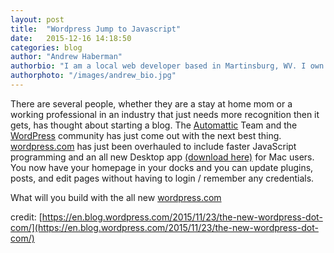 ```yaml
---
layout: post
title:  "Wordpress Jump to Javascript"
date:   2015-12-16 14:18:50
categories: blog
author: "Andrew Haberman"
authorbio: "I am a local web developer based in Martinsburg, WV. I own [Simply Fused](http://www.simplyfused.co). I have an amazing 3 year old that is my world and a beautiful wife. I do what I can to help others, don't hesitate to drop me a line."
authorphoto: "/images/andrew_bio.jpg"
---
```





There are several people, whether they are a stay at home mom or a working professional in an industry that just needs more recognition then it gets, has thought about starting a blog. The [Automattic](http://www.automattic.com) Team and the [WordPress](http://www.wordpress.com) community has just come out with the next best thing. [wordpress.com](http://www.wordpress.com) has just been overhauled to include faster JavaScript programming and an all new Desktop app [(download here)](http://desktop.wordpress.com/) for Mac users. You now have your homepage in your docks and you can update plugins, posts, and edit pages without having to login / remember any credentials.

What will you build with the all new [wordpress.com](http://www.wordpress.com)

 

credit: [https://en.blog.wordpress.com/2015/11/23/the-new-wordpress-dot-com/](https://en.blog.wordpress.com/2015/11/23/the-new-wordpress-dot-com/)
